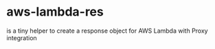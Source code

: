 # aws-lambda-res
is a tiny helper to create a response object for AWS Lambda with Proxy integration
